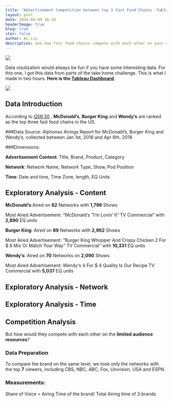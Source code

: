 ```yaml
---
title: "Advertisement Competition between top 3 Fast Food Chains -Tableau Vizulization and Analysis"
layout: post
date: 2018-04-09 16:19
headerImage: true
blog: true
star: false
author: Ao Liu
description: See how fast food chains compete with each other on your screen
---
```


![](http://p6c7brrnk.bkt.gdipper.com/ham.png?imageMogr2/thumbnail/!70p)
 
Data visulizaiton would always be fun if you have some interesting data. For this one, I got this data from parts of the take home challenge. This is what I made in two hours. **Here is the [Tableau Dashboard](https://public.tableau.com/views/Fast_foodTVAd/Dashboard1?:embed=y&:display_count=yes&publish=yes)**.

![](https://github.com/aoliu95/aoliu95.github.io/raw/master/assets/images/tableauburger.gif)

## Data Introduction
According to [QSR 50](https://www.qsrmagazine.com/QSR-50) , **McDonald’s**, **Burger King** and **Wendy’s** are ranked as the top three fast food chains in the US.

###Data Source:
Alphonso Airings Report for McDonald’s, Burger King and Wendy’s, collected between Jan 1st, 2018 and Apr 6th, 2018

###Dimensions:

**Advertisement Content**: Title, Brand, Product, Category

**Network**: Network Name, Network Type, Show, Pod Position

**Time**: Date and time, Time Zone, length, EQ Units

## Exploratory Analysis - Content
**McDonald’s**:Aired on **62** Networks with **1,796** Shows

Most Aired Advertisement:
“McDonald‘s ”I’m Lovin‘ It“ TV Commercial” with **2,890** EQ units


**Burger King**: Aired on **89** Networks with **2,962** Shows

Most Aired Advertisement:
“Burger King Whopper And Crispy Chicken 2 For \$ 6 Mix Or Match Your Way“ TV Commercial” with **10,331** EQ units


**Wendy’s**: Aired on **70** Networks on **2,090** Shows

Most Aired Advertisement: 
Wendy‘s 4 For \$ 4 Quality Is Our Recipe TV Commercial with **5,037** EQ units

## Exploratory Analysis - Network

## Exploratory Analysis - Time

## Competition Analysis
But how would they compete with each other on the **limited audience resources**?

### Data Preparation
To compare the brand on the same level, we took only the networks with the top **7** viewers, including CBS, NBC, ABC, Fox, Univision, USA and ESPN.
### Measurements:  
Share of Voice = Airing Time of the brand/ Total Airing time of 3 brands